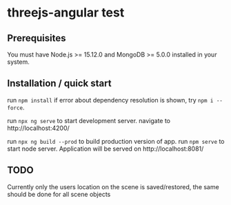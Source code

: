 # threejs-angular test

## Prerequisites

You must have Node.js >= 15.12.0 and MongoDB >= 5.0.0 installed in your system.

## Installation / quick start

run `npm install`
if error about dependency resolution is shown, try `npm i --force`.

run `npx ng serve` to start development server. navigate to http://localhost:4200/

run `npx ng build --prod` to build production version of app.
run `npm serve` to start node server. Application will be served on http://localhost:8081/

## TODO

Currently only the users location on the scene is saved/restored,
the same should be done for all scene objects
